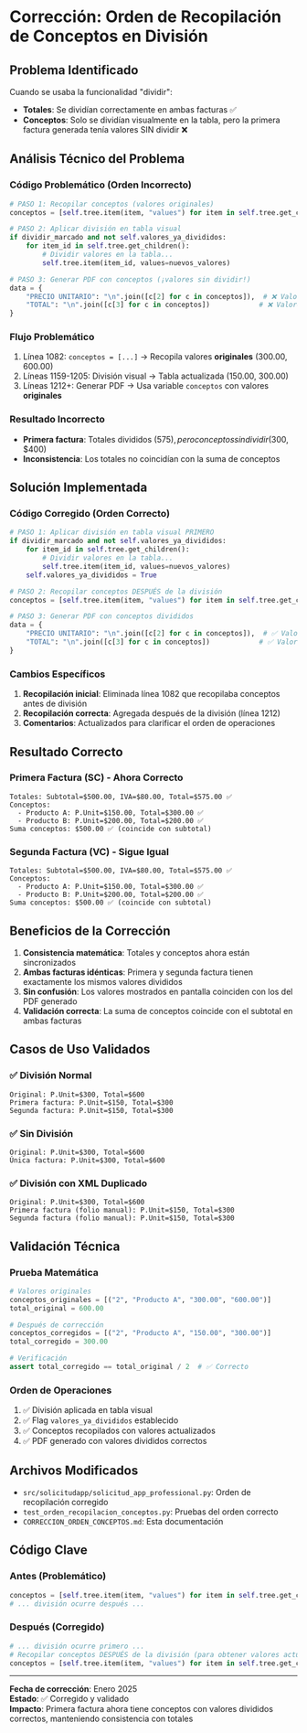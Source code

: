# Corrección: Orden de Recopilación de Conceptos en División

## Problema Identificado

Cuando se usaba la funcionalidad "dividir":
- **Totales**: Se dividían correctamente en ambas facturas ✅
- **Conceptos**: Solo se dividían visualmente en la tabla, pero la primera factura generada tenía valores SIN dividir ❌

## Análisis Técnico del Problema

### Código Problemático (Orden Incorrecto)
```python
# PASO 1: Recopilar conceptos (valores originales)
conceptos = [self.tree.item(item, "values") for item in self.tree.get_children()]

# PASO 2: Aplicar división en tabla visual
if dividir_marcado and not self.valores_ya_divididos:
    for item_id in self.tree.get_children():
        # Dividir valores en la tabla...
        self.tree.item(item_id, values=nuevos_valores)

# PASO 3: Generar PDF con conceptos (¡valores sin dividir!)
data = {
    "PRECIO UNITARIO": "\n".join([c[2] for c in conceptos]),  # ❌ Valores originales
    "TOTAL": "\n".join([c[3] for c in conceptos])            # ❌ Valores originales
}
```

### Flujo Problemático
1. Línea 1082: `conceptos = [...]` → Recopila valores **originales** (300.00, 600.00)
2. Líneas 1159-1205: División visual → Tabla actualizada (150.00, 300.00)
3. Líneas 1212+: Generar PDF → Usa variable `conceptos` con valores **originales**

### Resultado Incorrecto
- **Primera factura**: Totales divididos ($575), pero conceptos sin dividir ($300, $400) 
- **Inconsistencia**: Los totales no coincidían con la suma de conceptos

## Solución Implementada

### Código Corregido (Orden Correcto)
```python
# PASO 1: Aplicar división en tabla visual PRIMERO
if dividir_marcado and not self.valores_ya_divididos:
    for item_id in self.tree.get_children():
        # Dividir valores en la tabla...
        self.tree.item(item_id, values=nuevos_valores)
    self.valores_ya_divididos = True

# PASO 2: Recopilar conceptos DESPUÉS de la división
conceptos = [self.tree.item(item, "values") for item in self.tree.get_children()]

# PASO 3: Generar PDF con conceptos divididos
data = {
    "PRECIO UNITARIO": "\n".join([c[2] for c in conceptos]),  # ✅ Valores divididos
    "TOTAL": "\n".join([c[3] for c in conceptos])            # ✅ Valores divididos
}
```

### Cambios Específicos
1. **Recopilación inicial**: Eliminada línea 1082 que recopilaba conceptos antes de división
2. **Recopilación correcta**: Agregada después de la división (línea 1212)
3. **Comentarios**: Actualizados para clarificar el orden de operaciones

## Resultado Correcto

### Primera Factura (SC) - Ahora Correcto
```
Totales: Subtotal=$500.00, IVA=$80.00, Total=$575.00 ✅
Conceptos: 
  - Producto A: P.Unit=$150.00, Total=$300.00 ✅
  - Producto B: P.Unit=$200.00, Total=$200.00 ✅
Suma conceptos: $500.00 ✅ (coincide con subtotal)
```

### Segunda Factura (VC) - Sigue Igual
```
Totales: Subtotal=$500.00, IVA=$80.00, Total=$575.00 ✅
Conceptos: 
  - Producto A: P.Unit=$150.00, Total=$300.00 ✅
  - Producto B: P.Unit=$200.00, Total=$200.00 ✅
Suma conceptos: $500.00 ✅ (coincide con subtotal)
```

## Beneficios de la Corrección

1. **Consistencia matemática**: Totales y conceptos ahora están sincronizados
2. **Ambas facturas idénticas**: Primera y segunda factura tienen exactamente los mismos valores divididos
3. **Sin confusión**: Los valores mostrados en pantalla coinciden con los del PDF generado
4. **Validación correcta**: La suma de conceptos coincide con el subtotal en ambas facturas

## Casos de Uso Validados

### ✅ División Normal
```
Original: P.Unit=$300, Total=$600
Primera factura: P.Unit=$150, Total=$300
Segunda factura: P.Unit=$150, Total=$300
```

### ✅ Sin División
```
Original: P.Unit=$300, Total=$600
Única factura: P.Unit=$300, Total=$600
```

### ✅ División con XML Duplicado
```
Original: P.Unit=$300, Total=$600
Primera factura (folio manual): P.Unit=$150, Total=$300
Segunda factura (folio manual): P.Unit=$150, Total=$300
```

## Validación Técnica

### Prueba Matemática
```python
# Valores originales
conceptos_originales = [("2", "Producto A", "300.00", "600.00")]
total_original = 600.00

# Después de corrección
conceptos_corregidos = [("2", "Producto A", "150.00", "300.00")]
total_corregido = 300.00

# Verificación
assert total_corregido == total_original / 2  # ✅ Correcto
```

### Orden de Operaciones
1. ✅ División aplicada en tabla visual
2. ✅ Flag `valores_ya_divididos` establecido
3. ✅ Conceptos recopilados con valores actualizados
4. ✅ PDF generado con valores divididos correctos

## Archivos Modificados

- `src/solicitudapp/solicitud_app_professional.py`: Orden de recopilación corregido
- `test_orden_recopilacion_conceptos.py`: Pruebas del orden correcto
- `CORRECCION_ORDEN_CONCEPTOS.md`: Esta documentación

## Código Clave

### Antes (Problemático)
```python
conceptos = [self.tree.item(item, "values") for item in self.tree.get_children()]  # Línea 1082
# ... división ocurre después ...
```

### Después (Corregido)
```python
# ... división ocurre primero ...
# Recopilar conceptos DESPUÉS de la división (para obtener valores actualizados)
conceptos = [self.tree.item(item, "values") for item in self.tree.get_children()]  # Línea 1212
```

---
**Fecha de corrección**: Enero 2025  
**Estado**: ✅ Corregido y validado  
**Impacto**: Primera factura ahora tiene conceptos con valores divididos correctos, manteniendo consistencia con totales
